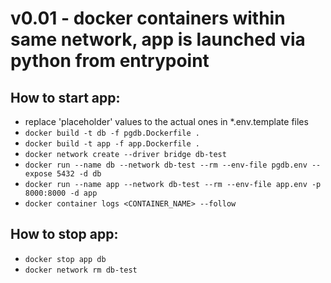 # v0.01 - docker containers within same network, app is launched via python from entrypoint
## How to start app:
- replace 'placeholder' values to the actual ones in \*.env.template files
- `docker build -t db -f pgdb.Dockerfile .`
- `docker build -t app -f app.Dockerfile .`
- `docker network create --driver bridge db-test`
- `docker run --name db --network db-test --rm --env-file pgdb.env --expose 5432 -d db`
- `docker run --name app --network db-test --rm --env-file app.env -p 8000:8000 -d app`
- `docker container logs <CONTAINER_NAME> --follow`
## How to stop app:
- `docker stop app db`
- `docker network rm db-test`
